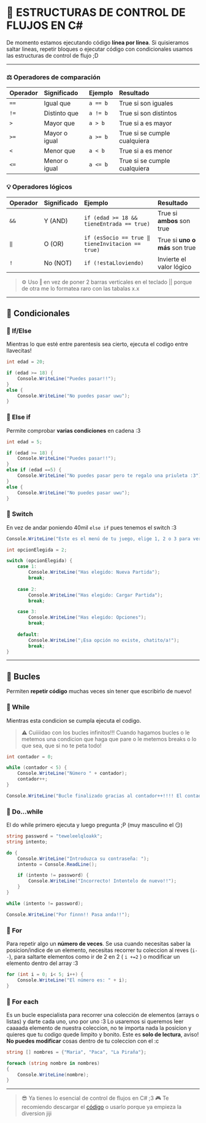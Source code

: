 # 🔁 ESTRUCTURAS DE CONTROL DE FLUJOS EN C#

De momento estamos ejecutando código **línea por línea**. Si quisieramos saltar lineas, repetir bloques o ejecutar código con condicionales usamos las estructuras de control de flujo ;D

---

### ⚖️ Operadores de comparación

| Operador | Significado | Ejemplo | Resultado |
| :--- | :--- | :--- | :--- |
| `==` | Igual que | `a == b` | True si son iguales |
| `!=` | Distinto que | `a != b` | True si son distintos |
| `>` | Mayor que | `a > b` | True si a es mayor |
| `>=` | Mayor o igual | `a >= b` | True si se cumple cualquiera |
| `<` | Menor que | `a < b` | True si a es menor |
| `<=` | Menor o igual | `a <= b` | True si se cumple cualquiera |

### 💡 Operadores lógicos

| Operador | Significado | Ejemplo | Resultado |
| :--- | :--- | :--- | :--- |
| `&&`   | Y (AND) | `if (edad >= 18 && tieneEntrada == true)` | True si **ambos** son true |
| `‖` | O (OR) | `if (esSocio == true ‖ tieneInvitacion == true)` | True si **uno o más** son true |
| `!` | No (NOT) | `if (!estaLloviendo)` | Invierte el valor lógico |

> ⚙️ Uso ‖ en vez de poner 2 barras verticales en el teclado || porque de otra me lo formatea raro con las tabalas x.x

---

## 🧠 Condicionales

### 🔸 If/Else

Mientras lo que esté entre parentesis sea cierto, ejecuta el codigo entre llavecitas!

```C#
int edad = 20;

if (edad >= 18) {
    Console.WriteLine("Puedes pasar!!");
}
else {
    Console.WriteLine("No puedes pasar uwu");
}
```

### 🔸 Else if

Permite comprobar **varias condiciones** en cadena :3

```C#
int edad = 5;

if (edad >= 18) {
    Console.WriteLine("Puedes pasar!!");
}
else if (edad ==5) {
    Console.WriteLine("No puedes pasar pero te regalo una priuleta :3")
}
else {
    Console.WriteLine("No puedes pasar uwu");
}
```

### 🔸 Switch

En vez de andar poniendo 40mil `else if` pues tenemos el switch :3

```C#
Console.WriteLine("Este es el menú de tu juego, elige 1, 2 o 3 para ver las opciones!");

int opcionElegida = 2;

switch (opcionElegida) {
    case 1:
        Console.WriteLine("Has elegido: Nueva Partida");
        break;
    
    case 2:
        Console.WriteLine("Has elegido: Cargar Partida");
        break;

    case 3:
        Console.WriteLine("Has elegido: Opciones");
        break;
        
    default:
        Console.WriteLine("¡Esa opción no existe, chatito/a!");
        break;
}
```

---

## 🔁 Bucles

Permiten **repetir código** muchas veces sin tener que escribirlo de nuevo!

### 🔸 While

Mientras esta condicion se cumpla ejecuta el codigo. 

> ⚠️ Cuiiiidao con los bucles infinitos!!! Cuando hagamos bucles o le metemos una condicion que haga que pare o le metemos breaks o lo que sea, que si no te peta todo!

```C#
int contador = 0;

while (contador < 5) {
    Console.WriteLine("Número " + contador);
    contador++;
}

Console.WriteLine("Bucle finalizado gracias al contador++!!!! El contador vale " + contador);
```

### 🔸 Do...while

El do while primero ejecuta y luego pregunta ;P (muy masculino el 😏)

```C#
string password = "teweleelqloakk";
string intento;

do {
    Console.WriteLine("Introduzca su contraseña: ");
    intento = Console.ReadLine();

    if (intento != password) {
        Console.WriteLine("Incorrecto! Intentelo de nuevo!!");
    }
}

while (intento != password);

Console.WriteLine("Por finnn!! Pasa anda!!");
```

### 🔸 For

Para repetir algo un **número de veces**. Se usa cuando necesitas saber la posicion/indice de un elemento, necesitas recorrer tu coleccion al reves (`i--`), para saltarte elementos como ir de 2 en 2 ( `i +=2` ) o modificar un elemento dentro del array :3

```C#
for (int i = 0; i< 5; i++) {
    Console.WriteLine("El número es: " + i);
}
```

### 🔸 For each

Es un bucle especialista para recorrer una colección de elementos (arrays o listas) y darte cada uno, uno por uno :3 Lo usaremos si queremos leer caaaada elemento de nuestra coleccion, no te importa nada la posicion y quieres que tu codigo quede limpito y bonito. Este es **solo de lectura**, aviso! **No puedes modificar** cosas dentro de tu coleccion con el :c

```C#
string [] nombres = {"Maria", "Paca", "La Piraña"};

foreach (string nombre in nombres)
{
    Console.WriteLine(nombre);
}
```

---

> 😎 Ya tienes lo esencial de control de flujos en C# ;3
> 🎮 Te recomiendo descargar el [código](./controlFlujos/controlFlujos/Program.cs) o usarlo porque ya empieza la diversion jiji 